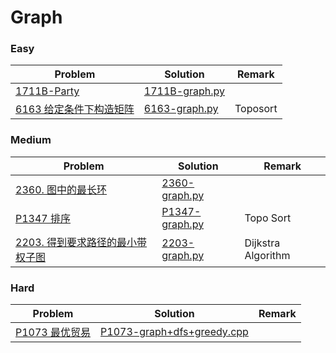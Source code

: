 # Graph

### Easy

| Problem | Solution | Remark |
| ------- | -------- | ------ |
| [1711B-Party](https://codeforces.com/problemset/problem/1711/B) | [1711B-graph.py](https://github.com/chuzhumin98/PythonForMillions/blob/main/Codeforces/1711/1711B-graph.py) |        |
| [6163 给定条件下构造矩阵](https://leetcode.cn/problems/build-a-matrix-with-conditions/) | [6163-graph.py](https://github.com/chuzhumin98/PythonForMillions/blob/main/LeetCode/6163-graph.py) | Toposort |



### Medium

| Problem                                                      | Solution                                                     | Remark |
| ------------------------------------------------------------ | ------------------------------------------------------------ | ------ |
| [2360. 图中的最长环](https://leetcode.cn/problems/longest-cycle-in-a-graph/)  | [2360-graph.py](https://github.com/chuzhumin98/PythonForMillions/blob/main/LeetCode/2360-graph.py)  |        |
| [P1347 排序](https://www.luogu.com.cn/problem/P1347) | [P1347-graph.py](https://github.com/chuzhumin98/PythonForMillions/blob/main/luogu/P1347-graph.py) | Topo Sort |
| [2203. 得到要求路径的最小带权子图](https://leetcode.cn/problems/minimum-weighted-subgraph-with-the-required-paths/) | [2203-graph.py](https://github.com/chuzhumin98/PythonForMillions/blob/main/LeetCode/2203-graph.py) | Dijkstra Algorithm |



### Hard

| Problem | Solution | Remark |
| ------- | -------- | ------ |
| [P1073 最优贸易](https://www.luogu.com.cn/problem/P1073) | [P1073-graph+dfs+greedy.cpp](https://github.com/chuzhumin98/PythonForMillions/blob/main/luogu/P1073-graph%2Bdfs%2Bgreedy.cpp) | |